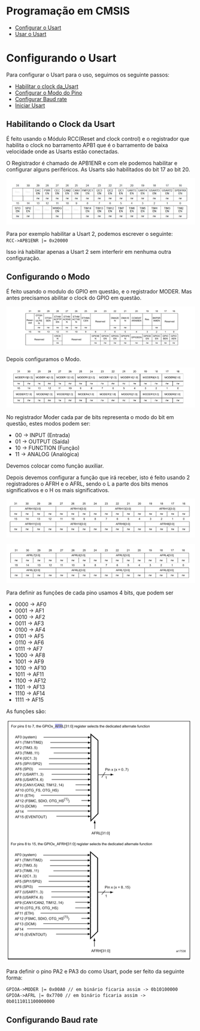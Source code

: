 # Programação em CMSIS 

- [Configurar o Usart](#Configurando-o-Usart)
- [Usar o Usart](#Usando-o-Usart)

# Configurando o Usart

Para configurar o Usart para o uso, seguimos os seguinte passos:

- [Habilitar o clock da_Usart](#Habilitando-o-Clock-da_Usart)
- [Configurar o Modo do Pino](#Configurando-o-Modo)
- [Configurar Baud rate](#Configurando-Baud-rate)
- [Iniciar Usart](#Iniciando-Usart) 


## Habilitando o Clock da Usart

É feito usando o Módulo RCC(Reset and clock control) e o registrador que habilita o clock
no barramento APB1 que é o barramento de baixa velocidade onde as Usarts estão conectadas.

O Registrador é chamado de APB1ENR e com ele podemos habilitar e configurar alguns periféricos.
As Usarts são habilitados do bit 17 ao bit 20.

![APB1ENR](../imagens/APB1ENR.PNG)

Para por exemplo habilitar a Usart 2, podemos escrever o seguinte:  
`RCC->APB1ENR |= 0x20000`

Isso irá habilitar apenas a Usart 2 sem interferir em nenhuma outra configuração.

## Configurando o Modo

É feito usando o modulo do GPIO em questão, e o registrador MODER. Mas antes precisamos abilitar o clock
do GPIO em questão.

![AHB1ENR](../imagens/HB1ENR.PNG)

Depois configuramos o Modo.

![MODER](../imagens/MODER.PNG)

No registrador Moder cada par de bits representa o modo do bit em questão, estes modos
podem ser:

- 00 -> INPUT (Entrada)
- 01 -> OUTPUT (Saída)
- 10 -> FUNCTION (Função)
- 11 -> ANALOG (Analógica)

Devemos colocar como função auxiliar.

Depois devemos configurar a função que irá receber, isto é feito usando 2 registradores o AFRH
e o AFRL, sendo o L a parte dos bits menos significativos e o H os mais significativos.


![AFRH](../imagens/AFRH.PNG)

![AFRL](../imagens/AFRL.PNG)

Para definir as funções de cada pino usamos 4 bits, que podem ser

- 0000 -> AF0
- 0001 -> AF1
- 0010 -> AF2
- 0011 -> AF3
- 0100 -> AF4
- 0101 -> AF5
- 0110 -> AF6
- 0111 -> AF7
- 1000 -> AF8
- 1001 -> AF9
- 1010 -> AF10
- 1011 -> AF11
- 1100 -> AF12
- 1101 -> AF13
- 1110 -> AF14
- 1111 -> AF15

As funções são:

![Funções](../imagens/Funções.PNG)


Para definir o pino PA2 e PA3 do como Usart, pode ser feito da seguinte forma:  

    GPIOA->MODER |= 0x00A0 // em binário ficaria assim -> 0b10100000
    GPIOA->AFRL |= 0x7700 // em binário ficaria assim -> 0b0111011100000000

## Configurando Baud rate


